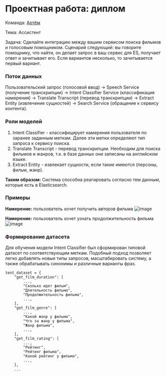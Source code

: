 # Проектная работа: диплом

Команда: [Артём](https://github.com/Benrise)

Тема: Ассистент

Задача: Сделайте интеграцию между вашим сервисом поиска фильмов и голосовым помощником. Сценарий следующий: вы говорите помощнику, что найти, он делает запрос в ваш сервис для ES, получает ответ и зачитывает его. Если вариантов несколько, то зачитывается первый вариант. 

### Поток данных

Пользовательский запрос (голосовой ввод) → Speech Service (получение транскрипции) → Intent Classifier Service (классификация намерения) → Translate Transcript (перевод транскрипции) -> Extract Entity (извлечение сущностей) -> Search Service (обращение к сервису контента).

### Роли моделей

1. Intent Classifier - классифицирует намерения пользователя по заранее заданным меткам. Далее эти метки определяют тип запроса к сервису поиска.
2. Translate Transcript - перевод транскрипции. Необходим для поиска фильмов и жанров, т.к. в базе данных они записаны на английском языке.
3. Extract Entity - извлекает сущности, если такие имеются (персоны, фильм, жанр).

**Таким образом:**
Система способна реагировать согласно тем данным, которые есть в Elasticsearch.

### Примеры

**Намерение:** пользователь хочет получить авторов фильма
![image](https://github.com/user-attachments/assets/0c9d4e52-e959-40be-80b6-f0aebe62675a)


**Намерение:** пользователь хочет узнать продолжительность фильма
![image](https://github.com/user-attachments/assets/78504771-07f5-4bcd-b904-5335892c191c)

### Формирование датасета

Для обучения модели Intent Classifier был сформирован типовой датасет по соответствующим меткам.
Подобный подход позволяет легко добавлять новые типы запросов, масштабировать систему, а также обрабатывать синонимы и различные варианты фраз.
```
tent_dataset = {
    "get_film_duration": [
        ...,
        "Сколько идет фильм",
        "Длительность фильма",
        "Продолжительность фильма",
        ...,
    ],
    "get_film_genre": [
        ...,
        "Какой жанр у фильма",
        "Что за жанр у фильма",
        "Жанр фильма",
        ...,
    ],
    "get_film_rating": [
        ...,
        "Рейтинг",
        "Рейтинг фильма",
        "Какой рейтинг у фильма",
        ...,
    ],
    ...
```
